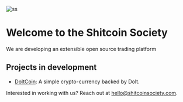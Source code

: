 ![ss](https://github.com/user-attachments/assets/f7c9919f-efd3-412f-a988-ed53d4e2b1b4)

# Welcome to the Shitcoin Society

We are developing an extensible open source trading platform

## Projects in development

- [DoltCoin](https://github.com/shitcoinsociety/doltcoin): A simple crypto-currency backed by Dolt.

Interested in working with us? Reach out at [hello@shitcoinsociety.com](mailto:hello@shitcoinsociety.com).

<!--
## Projects

Our first project is [tegridy.farm](https://tegridy.farm) - a new startup building a cannabis crowd-growing platform

<a href="https://x.com/einbuhrmi/status/1899758885365526638" target="_blank">
  <img width="536" alt="Screenshot 2025-03-12 at 16 47 05" src="https://github.com/user-attachments/assets/753f8bf7-27f4-4f82-a46e-8fe92792155c" />
</a>

-->
